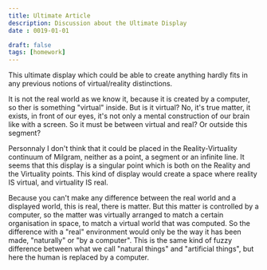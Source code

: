 ```yaml
---
title: Ultimate Article
description: Discussion about the Ultimate Display
date : 0019-01-01

draft: false
tags: [homework] 
---
```


This ultimate display which could be able to create anything hardly fits in any previous notions of virtual/reality distinctions.

It is not the real world as we know it, because it is created by a computer, so ther is something "virtual" inside. 
But is it virtual? No, it's true matter, it exists, in front of our eyes, it's not only a mental construction of our brain like with a screen. 
So it must be between virtual and real? Or outside this segment? 

Personnaly I don't think that it could be placed in the Reality-Virtuality continuum of Milgram, neither as a point, a segment or an infinite line. It seems that this display is a singular point which is both on the Reality and the Virtuality points. This kind of display would create a space where reality IS virtual, and virtuality IS real. 

Because you can't make any difference between the real world and a displayed world, this is real, there is matter. But this matter is controlled by a computer, so the matter was virtually arranged to match a certain organisation in space, to match a virtual world that was computed. So the difference with a "real" environment would only be the way it has been made, "naturally" or "by a computer". This is the same kind of fuzzy difference between what we call "natural things" and "artificial things", but here the human is replaced by a computer.

